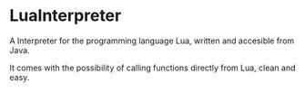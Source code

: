 # LuaInterpreter
A Interpreter for the programming language Lua, written and accesible from Java.

It comes with the possibility of calling functions directly from Lua, clean and easy.
